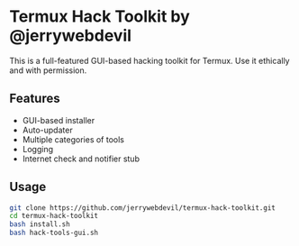# Termux Hack Toolkit by @jerrywebdevil

This is a full-featured GUI-based hacking toolkit for Termux. Use it ethically and with permission.

## Features
- GUI-based installer
- Auto-updater
- Multiple categories of tools
- Logging
- Internet check and notifier stub

## Usage
```bash
git clone https://github.com/jerrywebdevil/termux-hack-toolkit.git
cd termux-hack-toolkit
bash install.sh
bash hack-tools-gui.sh
```
